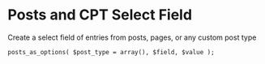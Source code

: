 # Posts and CPT Select Field

Create a select field of entries from posts, pages, or any custom post type

`
posts_as_options( $post_type = array(), $field, $value );
`
